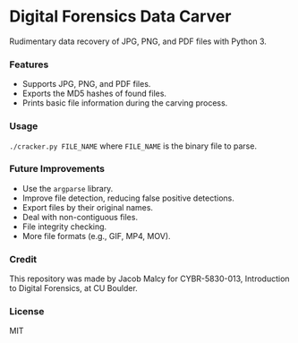 # Digital Forensics Data Carver
Rudimentary data recovery of JPG, PNG, and PDF files with Python 3.

### Features
 * Supports JPG, PNG, and PDF files.
 * Exports the MD5 hashes of found files.
 * Prints basic file information during the carving process.

### Usage
`./cracker.py FILE_NAME` where `FILE_NAME` is the binary file to parse.

### Future Improvements
 * Use the `argparse` library.
 * Improve file detection, reducing false positive detections.
 * Export files by their original names.
 * Deal with non-contiguous files.
 * File integrity checking.
 * More file formats (e.g., GIF, MP4, MOV).

### Credit
This repository was made by Jacob Malcy for CYBR-5830-013, Introduction to Digital Forensics, at CU Boulder.

### License
MIT
